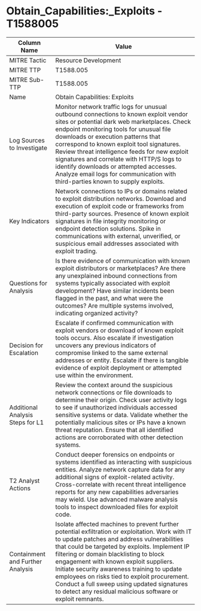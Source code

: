 # Obtain_Capabilities:_Exploits - T1588005

| Column Name | Value |
|-------------|-------|
| MITRE Tactic | Resource Development |
| MITRE TTP | T1588.005 |
| MITRE Sub-TTP | T1588.005 |
| Name | Obtain Capabilities: Exploits |
| Log Sources to Investigate | Monitor network traffic logs for unusual outbound connections to known exploit vendor sites or potential dark web marketplaces. Check endpoint monitoring tools for unusual file downloads or execution patterns that correspond to known exploit tool signatures. Review threat intelligence feeds for new exploit signatures and correlate with HTTP/S logs to identify downloads or attempted accesses. Analyze email logs for communication with third-parties known to supply exploits. |
| Key Indicators | Network connections to IPs or domains related to exploit distribution networks. Download and execution of exploit code or frameworks from third-party sources. Presence of known exploit signatures in file integrity monitoring or endpoint detection solutions. Spike in communications with external, unverified, or suspicious email addresses associated with exploit trading. |
| Questions for Analysis | Is there evidence of communication with known exploit distributors or marketplaces? Are there any unexplained inbound connections from systems typically associated with exploit development? Have similar incidents been flagged in the past, and what were the outcomes? Are multiple systems involved, indicating organized activity? |
| Decision for Escalation | Escalate if confirmed communication with exploit vendors or download of known exploit tools occurs. Also escalate if investigation uncovers any previous indicators of compromise linked to the same external addresses or entity. Escalate if there is tangible evidence of exploit deployment or attempted use within the environment. |
| Additional Analysis Steps for L1 | Review the context around the suspicious network connections or file downloads to determine their origin. Check user activity logs to see if unauthorized individuals accessed sensitive systems or data. Validate whether the potentially malicious sites or IPs have a known threat reputation. Ensure that all identified actions are corroborated with other detection systems. |
| T2 Analyst Actions | Conduct deeper forensics on endpoints or systems identified as interacting with suspicious entities. Analyze network capture data for any additional signs of exploit-related activity. Cross-correlate with recent threat intelligence reports for any new capabilities adversaries may wield. Use advanced malware analysis tools to inspect downloaded files for exploit code. |
| Containment and Further Analysis | Isolate affected machines to prevent further potential exfiltration or exploitation. Work with IT to update patches and address vulnerabilities that could be targeted by exploits. Implement IP filtering or domain blacklisting to block engagement with known exploit suppliers. Initiate security awareness training to update employees on risks tied to exploit procurement. Conduct a full sweep using updated signatures to detect any residual malicious software or exploit remnants. |
